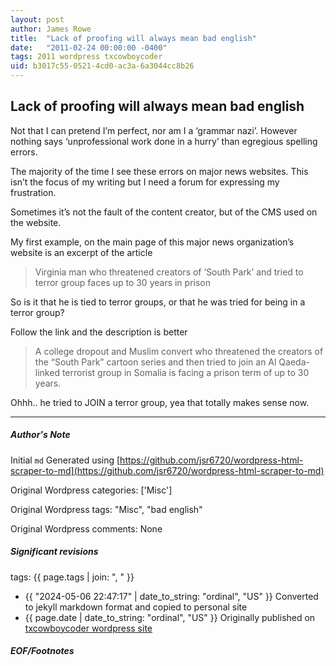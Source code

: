 ```yaml
---
layout: post
author: James Rowe
title:  "Lack of proofing will always mean bad english"
date:   "2011-02-24 00:00:00 -0400"
tags: 2011 wordpress txcowboycoder
uid: b3017c55-0521-4cd0-ac3a-6a3044cc8b26
---
```



## Lack of proofing will always mean bad english


Not that I can pretend I’m perfect, nor am I a ‘grammar nazi’. However nothing says ‘unprofessional work done in a hurry’ than egregious spelling errors.


The majority of the time I see these errors on major news websites. This isn’t the focus of my writing but I need a forum for expressing my frustration.


Sometimes it’s not the fault of the content creator, but of the CMS used on the website.


My first example, on the main page of this major news organization’s website is an excerpt of the article



> Virginia man who threatened creators of ‘South Park’ and tried to terror group faces up to 30 years in prison


So is it that he is tied to terror groups, or that he was tried for being in a terror group?


Follow the link and the description is better



> A college dropout and Muslim convert who threatened the creators of the “South Park” cartoon series and then tried to join an Al Qaeda-linked terrorist group in Somalia is facing a prison term of up to 30 years.


Ohhh.. he tried to JOIN a terror group, yea that totally makes sense now.




---

##### Author's Note

Initial `md` Generated using [https://github.com/jsr6720/wordpress-html-scraper-to-md](https://github.com/jsr6720/wordpress-html-scraper-to-md)

Original Wordpress categories: ['Misc']

Original Wordpress tags: "Misc", "bad english"

Original Wordpress comments: None

##### Significant revisions

tags: {{ page.tags | join: ", " }} <!-- todo move this somewhere -->

- {{ "2024-05-06 22:47:17" | date_to_string: "ordinal", "US" }} Converted to jekyll markdown format and copied to personal site
- {{ page.date | date_to_string: "ordinal", "US" }} Originally published on [txcowboycoder wordpress site](https://txcowboycoder.wordpress.com/2011/02/24/lack-of-proofing-will-always-mean-bad-english/)

##### EOF/Footnotes

